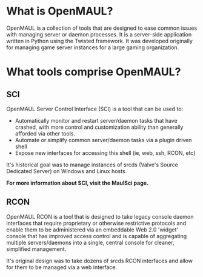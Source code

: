 # What is OpenMAUL? #

OpenMAUL is a collection of tools that are designed to ease common issues with managing server or daemon processes.  It is a server-side application written in Python using the Twisted framework.  It was developed originally for managing game server instances for a large gaming organization.

# What tools comprise OpenMAUL? #

## SCI ##

OpenMAUL Server Control Interface (SCI) is a tool that can be used to:
  * Automatically monitor and restart server/daemon tasks that have crashed, with more control and customization ability than generally afforded via other tools.
  * Automate or simplify common server/daemon tasks via a plugin driven shell
  * Expose new interfaces for accessing this shell (ie, web, ssh, RCON, etc)

It's historical goal was to manage instances of srcds (Valve's Source Dedicated Server) on Windows and Linux hosts.

**For more information about SCI, visit the MaulSci page.**

## RCON ##

OpenMAUL RCON is a tool that is designed to take legacy console daemon interfaces that require proprietary or otherwise restrictive protocols and enable them to be administered via an embeddable Web 2.0 'widget' console that has improved access control and is capable of aggregating multiple servers/daemons into a single, central console for cleaner, simplified management.

It's original design was to take dozens of srcds RCON interfaces and allow for them to be managed via a web interface.